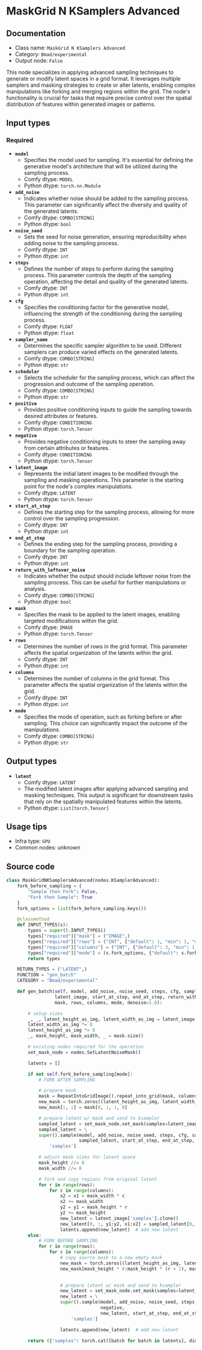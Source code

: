 # MaskGrid N KSamplers Advanced
## Documentation
- Class name: `MaskGrid N KSamplers Advanced`
- Category: `Bmad/experimental`
- Output node: `False`

This node specializes in applying advanced sampling techniques to generate or modify latent spaces in a grid format. It leverages multiple samplers and masking strategies to create or alter latents, enabling complex manipulations like forking and merging regions within the grid. The node's functionality is crucial for tasks that require precise control over the spatial distribution of features within generated images or patterns.
## Input types
### Required
- **`model`**
    - Specifies the model used for sampling. It's essential for defining the generative model's architecture that will be utilized during the sampling process.
    - Comfy dtype: `MODEL`
    - Python dtype: `torch.nn.Module`
- **`add_noise`**
    - Indicates whether noise should be added to the sampling process. This parameter can significantly affect the diversity and quality of the generated latents.
    - Comfy dtype: `COMBO[STRING]`
    - Python dtype: `bool`
- **`noise_seed`**
    - Sets the seed for noise generation, ensuring reproducibility when adding noise to the sampling process.
    - Comfy dtype: `INT`
    - Python dtype: `int`
- **`steps`**
    - Defines the number of steps to perform during the sampling process. This parameter controls the depth of the sampling operation, affecting the detail and quality of the generated latents.
    - Comfy dtype: `INT`
    - Python dtype: `int`
- **`cfg`**
    - Specifies the conditioning factor for the generative model, influencing the strength of the conditioning during the sampling process.
    - Comfy dtype: `FLOAT`
    - Python dtype: `float`
- **`sampler_name`**
    - Determines the specific sampler algorithm to be used. Different samplers can produce varied effects on the generated latents.
    - Comfy dtype: `COMBO[STRING]`
    - Python dtype: `str`
- **`scheduler`**
    - Selects the scheduler for the sampling process, which can affect the progression and outcome of the sampling operation.
    - Comfy dtype: `COMBO[STRING]`
    - Python dtype: `str`
- **`positive`**
    - Provides positive conditioning inputs to guide the sampling towards desired attributes or features.
    - Comfy dtype: `CONDITIONING`
    - Python dtype: `torch.Tensor`
- **`negative`**
    - Provides negative conditioning inputs to steer the sampling away from certain attributes or features.
    - Comfy dtype: `CONDITIONING`
    - Python dtype: `torch.Tensor`
- **`latent_image`**
    - Represents the initial latent images to be modified through the sampling and masking operations. This parameter is the starting point for the node's complex manipulations.
    - Comfy dtype: `LATENT`
    - Python dtype: `torch.Tensor`
- **`start_at_step`**
    - Defines the starting step for the sampling process, allowing for more control over the sampling progression.
    - Comfy dtype: `INT`
    - Python dtype: `int`
- **`end_at_step`**
    - Defines the ending step for the sampling process, providing a boundary for the sampling operation.
    - Comfy dtype: `INT`
    - Python dtype: `int`
- **`return_with_leftover_noise`**
    - Indicates whether the output should include leftover noise from the sampling process. This can be useful for further manipulations or analysis.
    - Comfy dtype: `COMBO[STRING]`
    - Python dtype: `bool`
- **`mask`**
    - Specifies the mask to be applied to the latent images, enabling targeted modifications within the grid.
    - Comfy dtype: `IMAGE`
    - Python dtype: `torch.Tensor`
- **`rows`**
    - Determines the number of rows in the grid format. This parameter affects the spatial organization of the latents within the grid.
    - Comfy dtype: `INT`
    - Python dtype: `int`
- **`columns`**
    - Determines the number of columns in the grid format. This parameter affects the spatial organization of the latents within the grid.
    - Comfy dtype: `INT`
    - Python dtype: `int`
- **`mode`**
    - Specifies the mode of operation, such as forking before or after sampling. This choice can significantly impact the outcome of the manipulations.
    - Comfy dtype: `COMBO[STRING]`
    - Python dtype: `str`
## Output types
- **`latent`**
    - Comfy dtype: `LATENT`
    - The modified latent images after applying advanced sampling and masking techniques. This output is significant for downstream tasks that rely on the spatially manipulated features within the latents.
    - Python dtype: `List[torch.Tensor]`
## Usage tips
- Infra type: `GPU`
- Common nodes: unknown


## Source code
```python
class MaskGridNKSamplersAdvanced(nodes.KSamplerAdvanced):
    fork_before_sampling = {
        "Sample then Fork": False,
        "Fork then Sample": True
    }
    fork_options = list(fork_before_sampling.keys())

    @classmethod
    def INPUT_TYPES(s):
        types = super().INPUT_TYPES()
        types["required"]["mask"] = ("IMAGE",)
        types["required"]["rows"] = ("INT", {"default": 1, "min": 1, "max": 16})
        types["required"]["columns"] = ("INT", {"default": 3, "min": 1, "max": 16})
        types["required"]["mode"] = (s.fork_options, {"default": s.fork_options[0]})
        return types

    RETURN_TYPES = ("LATENT",)
    FUNCTION = "gen_batch"
    CATEGORY = "Bmad/experimental"

    def gen_batch(self, model, add_noise, noise_seed, steps, cfg, sampler_name, scheduler, positive, negative,
                  latent_image, start_at_step, end_at_step, return_with_leftover_noise,
                  mask, rows, columns, mode, denoise=1.0):

        # setup sizes
        _, _, latent_height_as_img, latent_width_as_img = latent_image['samples'].size()
        latent_width_as_img *= 8
        latent_height_as_img *= 8
        _, mask_height, mask_width, _ = mask.size()

        # existing nodes required for the operation
        set_mask_node = nodes.SetLatentNoiseMask()

        latents = []

        if not self.fork_before_sampling[mode]:
            # FORK AFTER SAMPLING

            # prepare mask
            mask = RepeatIntoGridImage().repeat_into_grid(mask, columns, rows)[0]
            new_mask = torch.zeros((latent_height_as_img, latent_width_as_img))
            new_mask[:, :] = mask[0, :, :, 0]

            # prepare latent w/ mask and send to ksampler
            sampled_latent = set_mask_node.set_mask(samples=latent_image, mask=new_mask)[0]
            sampled_latent = \
            super().sample(model, add_noise, noise_seed, steps, cfg, sampler_name, scheduler, positive, negative,
                           sampled_latent, start_at_step, end_at_step, return_with_leftover_noise, denoise)[0][
                'samples']

            # adjust mask sizes for latent space
            mask_height //= 8
            mask_width //= 8

            # fork and copy regions from original latent
            for r in range(rows):
                for c in range(columns):
                    x2 = x1 = mask_width * c
                    x2 += mask_width
                    y2 = y1 = mask_height * r
                    y2 += mask_height
                    new_latent = latent_image['samples'].clone()
                    new_latent[0, :, y1:y2, x1:x2] = sampled_latent[0, :, y1:y2, x1:x2]
                    latents.append(new_latent)  # add new latent
        else:
            # FORK BEFORE SAMPLING
            for r in range(rows):
                for c in range(columns):
                    # copy source mask to a new empty mask
                    new_mask = torch.zeros((latent_height_as_img, latent_width_as_img))
                    new_mask[mask_height * r:mask_height * (r + 1), mask_width * c:mask_width * (c + 1)] = mask[0, :, :,
                                                                                                           0]

                    # prepare latent w/ mask and send to ksampler
                    new_latent = set_mask_node.set_mask(samples=latent_image.copy(), mask=new_mask)[0]
                    new_latent = \
                    super().sample(model, add_noise, noise_seed, steps, cfg, sampler_name, scheduler, positive,
                                   negative,
                                   new_latent, start_at_step, end_at_step, return_with_leftover_noise, denoise)[0][
                        'samples']

                    latents.append(new_latent)  # add new latent

        return ({"samples": torch.cat([batch for batch in latents], dim=0)},)

```
